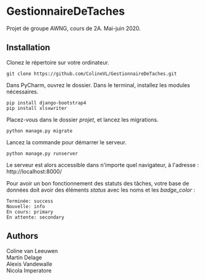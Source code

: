 # GestionnaireDeTaches
Projet de groupe AWNG, cours de 2A. Mai-juin 2020.

## Installation
Clonez le répertoire sur votre ordinateur.
```
git clone https://github.com/ColineVL/GestionnaireDeTaches.git
```
Dans PyCharm, ouvrez le dossier. Dans le terminal, installez les modules nécessaires. 
```
pip install django-bootstrap4
pip install xlsxwriter
```
Placez-vous dans le dossier *projet*, et lancez les migrations.
```
python manage.py migrate
```
Lancez la commande pour démarrer le serveur.
```
python manage.py runserver
```
Le serveur est alors accessible dans n'importe quel navigateur, à l'adresse : http://localhost:8000/

Pour avoir un bon fonctionnement des statuts des tâches, votre base de données doit avoir des éléments <i>status</i> avec les noms et les <i>badge_color</i> :
```
Terminée: success
Nouvelle: info
En cours: primary
En attente: secondary
```

## Authors
Coline van Leeuwen <br>
Martin Delage <br>
Alexis Vandewalle <br>
Nicola Imperatore
